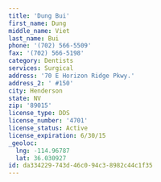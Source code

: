 ```yaml
---
title: 'Dung Bui'
first_name: Dung
middle_name: Viet
last_name: Bui
phone: '(702) 566-5509'
fax: '(702) 566-5198'
category: Dentists
services: Surgical
address: '70 E Horizon Ridge Pkwy.'
address_2: ' #150'
city: Henderson
state: NV
zip: '89015'
license_type: DDS
license_number: '4701'
license_status: Active
license_expiration: 6/30/15
_geoloc:
  lng: -114.96787
  lat: 36.030927
id: da334229-743d-46c0-94c3-8982c44c1f35
---
```


